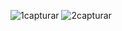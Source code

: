 ![1capturar](https://cloud.githubusercontent.com/assets/12912239/9280350/19416690-4294-11e5-9c0c-3db65817d925.PNG)
![2capturar](https://cloud.githubusercontent.com/assets/12912239/9280364/44839e7c-4294-11e5-94bb-93af19383271.PNG)
